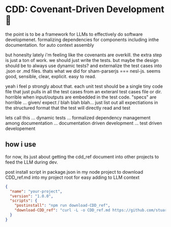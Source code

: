 # CDD: Covenant-Driven Development 🤝

the point is to be a framework for LLMs to effectively do software developmenet.  formalizing dependencies for components including inthe documentation.  for auto context assembly

but honeslty lately i'm feeling like the covenants are overkill.  the extra step is just a ton of work.  we should just write the tests.  but maybe the design should be to always use dynamic tests?  and externalize the test cases into .json or .md files. thats what we did for sham-parserjs === nesl-js.  seems good, sensible, clear, explicit.  easy to read.  

yeah i feel p strongly about that.  each unit test should be a single tiny code file that just pulls in all the test cases from an exteranl test cases file or dir. horrible when input/outputs are embedded in the test code.  "specs" are horrible ... given/ expect / blah blah blah... just list out all expectiations in the structured format that the test will directly read and test

lets call this ... dynamic tests ... formalized dependency management among documentation ... documentation driven development ... test driven developement

## how i use

for now, its just about getting the cdd_ref document into other projects to feed the LLM during dev. 


post install script in package.json in my node project to download CDD_ref.md into my project root for easy adding to LLM context

```json
{
  "name": "your-project",
  "version": "1.0.0",
  "scripts": {
    "postinstall": "npm run download-CDD_ref",
    "download-CDD_ref": "curl -L -o CDD_ref.md https://github.com/stuartcrobinson/cdd/blob/main/CDD_ref.md"
  }
}
```